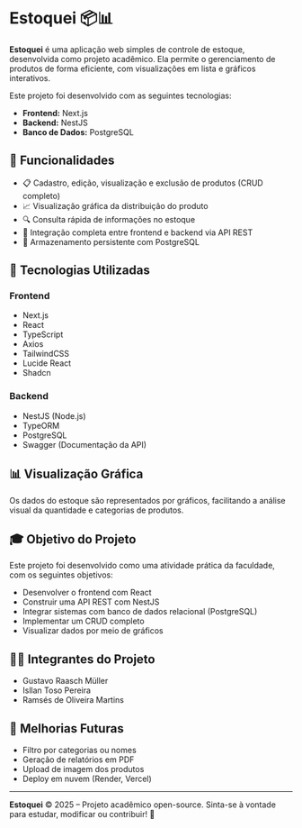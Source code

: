 # Estoquei 📦📊

**Estoquei** é uma aplicação web simples de controle de estoque, desenvolvida como projeto acadêmico. Ela permite o gerenciamento de produtos de forma eficiente, com visualizações em lista e gráficos interativos.

Este projeto foi desenvolvido com as seguintes tecnologias:
- **Frontend:** Next.js
- **Backend:** NestJS
- **Banco de Dados:** PostgreSQL

## 🚀 Funcionalidades

- 📋 Cadastro, edição, visualização e exclusão de produtos (CRUD completo)
- 📈 Visualização gráfica da distribuição do produto
- 🔍 Consulta rápida de informações no estoque
- 🔄 Integração completa entre frontend e backend via API REST
- 💾 Armazenamento persistente com PostgreSQL

## 🧰 Tecnologias Utilizadas

### Frontend
- Next.js
- React
- TypeScript
- Axios
- TailwindCSS
- Lucide React
- Shadcn

### Backend
- NestJS (Node.js)
- TypeORM
- PostgreSQL
- Swagger (Documentação da API)

## 📊 Visualização Gráfica

Os dados do estoque são representados por gráficos, facilitando a análise visual da quantidade e categorias de produtos.

## 🎓 Objetivo do Projeto

Este projeto foi desenvolvido como uma atividade prática da faculdade, com os seguintes objetivos:

- Desenvolver o frontend com React
- Construir uma API REST com NestJS
- Integrar sistemas com banco de dados relacional (PostgreSQL)
- Implementar um CRUD completo
- Visualizar dados por meio de gráficos

## 👨‍💻 Integrantes do Projeto

- Gustavo Raasch Müller
- Isllan Toso Pereira
- Ramsés de Oliveira Martins

## 📌 Melhorias Futuras

- Filtro por categorias ou nomes
- Geração de relatórios em PDF
- Upload de imagem dos produtos
- Deploy em nuvem (Render, Vercel)

---

**Estoquei** © 2025 – Projeto acadêmico open-source. Sinta-se à vontade para estudar, modificar ou contribuir! 🚀
